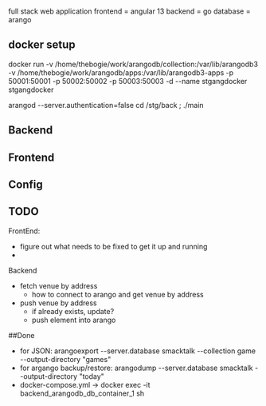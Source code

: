 
###

full stack web application 
frontend = angular 13
backend = go
database = arango


## docker setup
docker run -v /home/thebogie/work/arangodb/collection:/var/lib/arangodb3 -v /home/thebogie/work/arangodb/apps:/var/lib/arangodb3-apps  -p 50001:50001 -p 50002:50002 -p 50003:50003 -d --name stgangdocker stgangdocker 

arangod  --server.authentication=false
cd /stg/back ; ./main

## Backend


## Frontend


## Config


## TODO
FrontEnd:
- figure out what needs to be fixed to get it up and running
- 
Backend
- fetch venue by address
  - how to connect to arango and get venue by address
- push venue by address
  - if already exists, update?
  - push element into arango



##Done
- for JSON: arangoexport --server.database smacktalk --collection game --output-directory "games"
- for argango backup/restore: arangodump --server.database smacktalk --output-directory "today"
- docker-compose.yml -> docker exec -it backend_arangodb_db_container_1 sh




